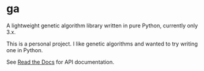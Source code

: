 # ga
A lightweight genetic algorithm library written in pure Python, currently only 3.x.

This is a personal project. I like genetic algorithms and wanted to try writing one in Python.

See [Read the Docs][1] for API documentation.

[1]:http://ga.readthedocs.org/en/latest/